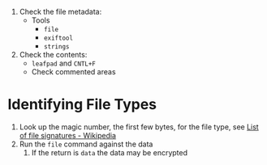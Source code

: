 
1. Check the file metadata:
	* Tools
		* `file`
		* `exiftool`
		* `strings`
2. Check the contents:
	* `leafpad` and `CNTL+F`
	* Check commented areas

# Identifying File Types

1. Look up the magic number, the first few bytes, for the file type, see [List of file signatures - Wikipedia](https://en.wikipedia.org/wiki/List_of_file_signatures)
2. Run the `file` command against the data
	1. If the return is `data` the data may be encrypted
